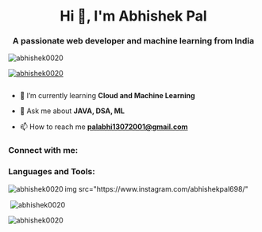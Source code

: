 <h1 align="center">Hi 👋, I'm Abhishek Pal</h1>
<h3 align="center">A passionate web  developer and machine learning from India</h3>

<p align="left"> <img src="https://komarev.com/ghpvc/?username=abhishek0020&label=Profile%20views&color=0e75b6&style=flat" alt="abhishek0020" /> </p>

<p align="left"> <a href="https://github.com/ryo-ma/github-profile-trophy"><img src="https://github-profile-trophy.vercel.app/?username=abhishek0020" alt="abhishek0020" /></a> </p>

<p align="left"> <a href="https://twitter.com/" target="blank"><img src="https://img.shields.io/twitter/follow/?logo=twitter&style=for-the-badge" alt="" /></a> </p>

- 🌱 I’m currently learning **Cloud and Machine Learning**

- 💬 Ask me about **JAVA, DSA, ML**

- 📫 How to reach me **palabhi13072001@gmail.com**

<h3 align="left">Connect with me:</h3>
<p align="left">
</p>

<h3 align="left">Languages and Tools:</h3>


<p><img align="left" src="https://github-readme-stats.vercel.app/api/top-langs?username=abhishek0020&show_icons=true&locale=en&layout=compact" alt="abhishek0020" /></p>
<p>img src="https://www.instagram.com/abhishekpal698/"</p>

<p>&nbsp;<img align="center" src="https://github-readme-stats.vercel.app/api?username=abhishek0020&show_icons=true&locale=en" alt="abhishek0020" /></p>

<p><img align="center" src="https://github-readme-streak-stats.herokuapp.com/?user=abhishek0020&" alt="abhishek0020" /></p>
